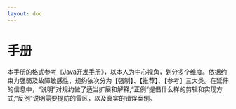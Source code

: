 ```yaml
---
layout: doc
---
```


# 手册

本手册的格式参考《[Java开发手册](https://github.com/alibaba/p3c)》，以本人为中心视角，划分多个维度。依据约束力强弱及故障敏感性，规约依次分为【强制】、【推荐】、【参考】三大类。在延伸的信息中，“说明”对规约做了适当扩展和解释;“正例”提倡什么样的剪辑和实现方式;“反例”说明需要提防的雷区，以及真实的错误案例。
